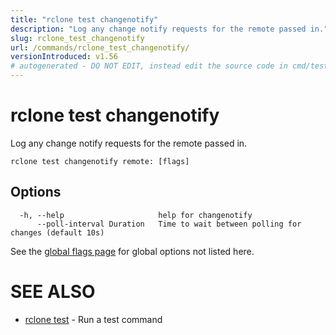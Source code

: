 ```yaml
---
title: "rclone test changenotify"
description: "Log any change notify requests for the remote passed in."
slug: rclone_test_changenotify
url: /commands/rclone_test_changenotify/
versionIntroduced: v1.56
# autogenerated - DO NOT EDIT, instead edit the source code in cmd/test/changenotify/ and as part of making a release run "make commanddocs"
---
```

# rclone test changenotify

Log any change notify requests for the remote passed in.

```
rclone test changenotify remote: [flags]
```

## Options

```
  -h, --help                     help for changenotify
      --poll-interval Duration   Time to wait between polling for changes (default 10s)
```


See the [global flags page](/flags/) for global options not listed here.

# SEE ALSO

* [rclone test](/commands/rclone_test/)	 - Run a test command

